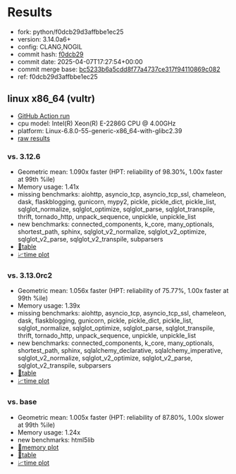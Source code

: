 # Results

- fork: python/f0dcb29d3affbbe1ec25
- version: 3.14.0a6+
- config: CLANG,NOGIL
- commit hash: [f0dcb29](https://github.com/python/cpython/commit/f0dcb29)
- commit date: 2025-04-07T17:27:54+00:00
- commit merge base: [bc5233b6a5cdd8f77a4737ce317f94110869c082](https://github.com/python/cpython/commit/bc5233b6a5cdd8f77a4737ce317f94110869c082)
- ref: f0dcb29d3affbbe1ec25

## linux x86_64 (vultr)

- [GitHub Action run](https://github.com/facebookexperimental/free-threading-benchmarking/actions/runs/14324371511)
- cpu model: Intel(R) Xeon(R) E-2286G CPU @ 4.00GHz
- platform: Linux-6.8.0-55-generic-x86_64-with-glibc2.39
- [raw results](bm-20250407-vultr-x86_64-python-f0dcb29d3affbbe1ec25-3.14.0a6%2B-f0dcb29.json)

### vs. 3.12.6

- Geometric mean: 1.090x faster (HPT: reliability of 98.30%, 1.00x faster at 99th %ile)
- Memory usage: 1.41x
- missing benchmarks: aiohttp, asyncio_tcp, asyncio_tcp_ssl, chameleon, dask, flaskblogging, gunicorn, mypy2, pickle, pickle_dict, pickle_list, sqlglot_normalize, sqlglot_optimize, sqlglot_parse, sqlglot_transpile, thrift, tornado_http, unpack_sequence, unpickle, unpickle_list
- new benchmarks: connected_components, k_core, many_optionals, shortest_path, sphinx, sqlglot_v2_normalize, sqlglot_v2_optimize, sqlglot_v2_parse, sqlglot_v2_transpile, subparsers
- [📄table](bm-20250407-vultr-x86_64-python-f0dcb29d3affbbe1ec25-3.14.0a6%2B-f0dcb29-vs-3.12.6.md)
- [📈time plot](bm-20250407-vultr-x86_64-python-f0dcb29d3affbbe1ec25-3.14.0a6%2B-f0dcb29-vs-3.12.6.svg)

### vs. 3.13.0rc2

- Geometric mean: 1.056x faster (HPT: reliability of 75.77%, 1.00x faster at 99th %ile)
- Memory usage: 1.39x
- missing benchmarks: aiohttp, asyncio_tcp, asyncio_tcp_ssl, chameleon, dask, flaskblogging, gunicorn, pickle, pickle_dict, pickle_list, sqlglot_normalize, sqlglot_optimize, sqlglot_parse, sqlglot_transpile, thrift, tornado_http, unpack_sequence, unpickle, unpickle_list
- new benchmarks: connected_components, k_core, many_optionals, shortest_path, sphinx, sqlalchemy_declarative, sqlalchemy_imperative, sqlglot_v2_normalize, sqlglot_v2_optimize, sqlglot_v2_parse, sqlglot_v2_transpile, subparsers
- [📄table](bm-20250407-vultr-x86_64-python-f0dcb29d3affbbe1ec25-3.14.0a6%2B-f0dcb29-vs-3.13.0rc2.md)
- [📈time plot](bm-20250407-vultr-x86_64-python-f0dcb29d3affbbe1ec25-3.14.0a6%2B-f0dcb29-vs-3.13.0rc2.svg)

### vs. base

- Geometric mean: 1.005x faster (HPT: reliability of 87.80%, 1.00x slower at 99th %ile)
- Memory usage: 1.24x
- new benchmarks: html5lib
- [🧠memory plot](bm-20250407-vultr-x86_64-python-f0dcb29d3affbbe1ec25-3.14.0a6%2B-f0dcb29-vs-base-mem.svg)
- [📄table](bm-20250407-vultr-x86_64-python-f0dcb29d3affbbe1ec25-3.14.0a6%2B-f0dcb29-vs-base.md)
- [📈time plot](bm-20250407-vultr-x86_64-python-f0dcb29d3affbbe1ec25-3.14.0a6%2B-f0dcb29-vs-base.svg)

